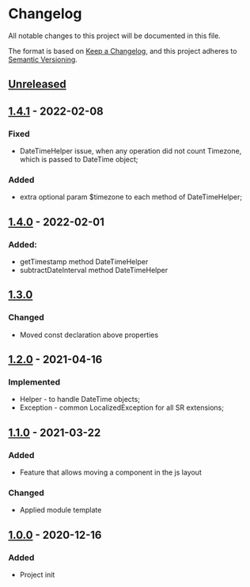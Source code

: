 # Changelog
All notable changes to this project will be documented in this file.

The format is based on [Keep a Changelog](https://keepachangelog.com/en/1.0.0/),
and this project adheres to [Semantic Versioning](https://semver.org/spec/v2.0.0.html).

## [Unreleased]

## [1.4.1] - 2022-02-08
### Fixed
- DateTimeHelper issue, when any operation did not count Timezone, which is passed to DateTime object;
### Added
- extra optional param $timezone to each method of DateTimeHelper;

## [1.4.0] - 2022-02-01
### Added:
- getTimestamp method DateTimeHelper
- subtractDateInterval method DateTimeHelper

## [1.3.0]
### Changed
- Moved const declaration above properties 

## [1.2.0] - 2021-04-16
### Implemented
- Helper - to handle DateTime objects;
- Exception - common LocalizedException for all SR extensions;

## [1.1.0] - 2021-03-22
### Added
- Feature that allows moving a component in the js layout

### Changed
- Applied module template

## [1.0.0] - 2020-12-16
### Added
- Project init


[Unreleased]: https://github.com/studioraz/magento2-base/compare/1.4.1...HEAD
[1.4.1]: https://github.com/studioraz/magento2-base/releases/tag/1.4.1
[1.4.0]: https://github.com/studioraz/magento2-base/releases/tag/1.4.0
[1.3.0]: https://github.com/studioraz/magento2-base/releases/tag/1.3.0
[1.2.0]: https://github.com/studioraz/magento2-base/releases/tag/1.2.0
[1.1.0]: https://github.com/studioraz/magento2-base/releases/tag/1.1.0
[1.0.0]: https://github.com/studioraz/magento2-base/releases/tag/1.0.0
